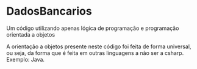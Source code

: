 # DadosBancarios
Um código utilizando apenas lógica de programação e programação orientada a objetos

A orientação a objetos presente neste código foi feita de forma universal, ou seja, da forma que é feita em outras linguagens a não ser a csharp. Exemplo: Java. 

